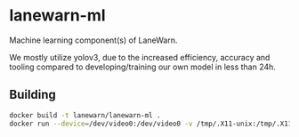 # lanewarn-ml
Machine learning component(s) of LaneWarn.

We mostly utilize yolov3, due to the increased efficiency, accuracy and tooling compared to developing/training our own model in less than 24h.

## Building

```bash
docker build -t lanewarn/lanewarn-ml .
docker run --device=/dev/video0:/dev/video0 -v /tmp/.X11-unix:/tmp/.X11-unix -e DISPLAY=$DISPLAY lanewarn/lanewarn-ml
```

